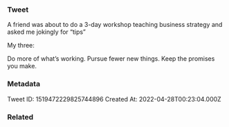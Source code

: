 ### Tweet
A friend was about to do a 3-day workshop teaching business strategy and asked me jokingly for “tips”

My three:

Do more of what’s working.
Pursue fewer new things. 
Keep the promises you make.

### Metadata
Tweet ID: 1519472229825744896
Created At: 2022-04-28T00:23:04.000Z

### Related

